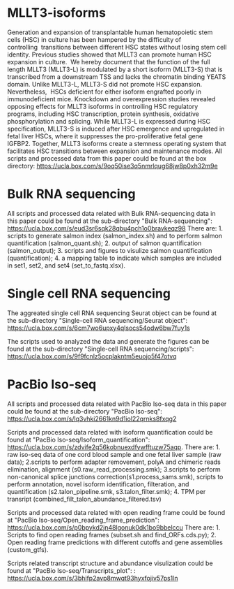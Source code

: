 # MLLT3-isoforms
Generation and expansion of transplantable human hematopoietic stem cells (HSC) in culture has been hampered by the difficulty of controlling  transitions between different HSC states without losing stem cell identity. Previous studies showed that MLLT3 can promote human HSC expansion in culture.  We hereby document that the function of the full length MLLT3 (MLLT3-L) is modulated by a short isoform (MLLT3-S) that is transcribed from a downstream TSS and lacks the chromatin binding YEATS domain. Unlike MLLT3-L, MLLT3-S did not promote HSC expansion. Nevertheless,  HSCs deficient for either isoform engrafted poorly in immunodeficient mice. Knockdown and overexpression studies revealed opposing effects for MLLT3 isoforms in controlling HSC regulatory programs, including HSC transcription, protein synthesis, oxidative phosphorylation and splicing. While MLLT3-L is expressed during HSC specification, MLLT3-S is induced after HSC emergence and upregulated in fetal liver HSCs, where it suppresses the pro-proliferative fetal gene IGFBP2. Together, MLLT3 isoforms create a stemness operating system that facilitates HSC transitions between expansion and maintenance modes.
All scripts and processed data from this paper could be found at the box directory: https://ucla.box.com/s/9oq50ise3q5nmrlqug68jw8p0xh32m9e

# Bulk RNA sequencing
All scripts and processed data related with Bulk RNA-sequencing data in this paper could be found at the sub-directory "Bulk RNA-sequencing": https://ucla.box.com/s/eud3sr6sqk28qbu4pch1o0bravkeqz98
There are: 1. scripts to generate salmon index (salmon_index.sh) and to perform salmon quantification (salmon_quant.sh); 2. output of salmon quantification (salmon_output); 3. scripts and figures to visulize salmon quantification (quantification); 4. a mapping table to indicate which samples are included in set1, set2, and set4 (set_to_fastq.xlsx).

# Single cell RNA sequencing
The aggreated single cell RNA sequencing Seurat object can be found at the sub-directory "Single-cell RNA sequencing/Seurat object":
https://ucla.box.com/s/6cm7wo6upxy4qlsocs54odw6bw7fuy1s

The scripts used to analyzed the data and generate the figures can be found at the sub-directory "Single-cell RNA sequencing/scripts":
https://ucla.box.com/s/9f9fcnlz5ocplakntm5euojo5f47otvq

# PacBio Iso-seq
All scripts and processed data related with PacBio Iso-seq data in this paper could be found at the sub-directory "PacBio Iso-seq": https://ucla.box.com/s/lq3vhki2661kn9d1iol22qrnks8fxqg2

Scripts and processed data related with isoform quantification could be found at "PacBio Iso-seq/Isoform_quantification": https://ucla.box.com/s/zdvife2q56kobnuexdfywfftuzw75aqp. 
There are: 1. raw iso-seq data of one cord blood sample and one fetal liver sample (raw data); 2.scripts to perform adapter removement, polyA and chimeric reads elimination, alignment (s0.raw_read_processing.smk); 3.scripts to perform non-canonical splice junctions correction(s1.process_sams.smk), scripts to perform annotation, novel isoform identification, filteration, and quantification (s2.talon_pipeline.smk, s3.talon_filter.smk); 4. TPM per transript (combined_filt_talon_abundance_filtered.tsv)

Scripts and processed data related with open reading frame could be found at "PacBio Iso-seq/Open_reading_frame_prediction": https://ucla.box.com/s/p0bpykd2jn48lgonuk0dk1bo9bbelccu
There are: 1. Scripts to find open reading frames (subset.sh and find_ORFs.cds.py); 2. Open reading frame predictions with different cutoffs and gene assemblies (custom_gtfs).

Scripts related transcript structure and abundance visulization could be found at "PacBio Iso-seq/Transcripts_plot": : https://ucla.box.com/s/3bhifp2avp8mwqt93hyxfojiv57ps1ln
